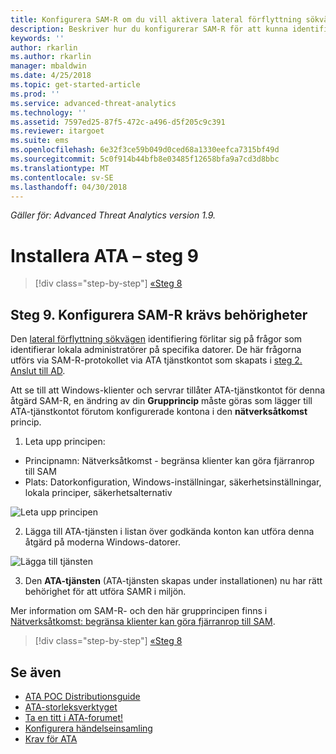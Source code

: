```yaml
---
title: Konfigurera SAM-R om du vill aktivera lateral förflyttning sökväg identifiering Advanced Threat Analytics | Microsoft Docs
description: Beskriver hur du konfigurerar SAM-R för att kunna identifiera lateral förflyttning-sökvägen i Advanced Threat Analytics (ATA)
keywords: ''
author: rkarlin
ms.author: rkarlin
manager: mbaldwin
ms.date: 4/25/2018
ms.topic: get-started-article
ms.prod: ''
ms.service: advanced-threat-analytics
ms.technology: ''
ms.assetid: 7597ed25-87f5-472c-a496-d5f205c9c391
ms.reviewer: itargoet
ms.suite: ems
ms.openlocfilehash: 6e32f3ce59b049d0ced68a1330eefca7315bf49d
ms.sourcegitcommit: 5c0f914b44bfb8e03485f12658bfa9a7cd3d8bbc
ms.translationtype: MT
ms.contentlocale: sv-SE
ms.lasthandoff: 04/30/2018
---
```

*Gäller för: Advanced Threat Analytics version 1.9.*

# <a name="install-ata---step-9"></a>Installera ATA – steg 9

>[!div class="step-by-step"]
[«Steg 8](install-ata-step7.md)

## <a name="step-9-configure-sam-r-required-permissions"></a>Steg 9. Konfigurera SAM-R krävs behörigheter

Den [lateral förflyttning sökvägen](use-case-lateral-movement-path.md) identifiering förlitar sig på frågor som identifierar lokala administratörer på specifika datorer. De här frågorna utförs via SAM-R-protokollet via ATA tjänstkontot som skapats i [steg 2. Anslut till AD](install-ata-step2.md).
 
Att se till att Windows-klienter och servrar tillåter ATA-tjänstkontot för denna åtgärd SAM-R, en ändring av din **Grupprincip** måste göras som lägger till ATA-tjänstkontot förutom konfigurerade kontona i den **nätverksåtkomst** princip.

1. Leta upp principen:

 - Principnamn: Nätverksåtkomst - begränsa klienter kan göra fjärranrop till SAM
 - Plats: Datorkonfiguration, Windows-inställningar, säkerhetsinställningar, lokala principer, säkerhetsalternativ
  
  ![Leta upp principen](./media/samr-policy-location.png)

2. Lägga till ATA-tjänsten i listan över godkända konton kan utföra denna åtgärd på moderna Windows-datorer.
 
  ![Lägga till tjänsten](./media/samr-add-service.png)

3. Den **ATA-tjänsten** (ATA-tjänsten skapas under installationen) nu har rätt behörighet för att utföra SAMR i miljön.

Mer information om SAM-R- och den här grupprincipen finns i [Nätverksåtkomst: begränsa klienter kan göra fjärranrop till SAM](https://docs.microsoft.com/windows/security/threat-protection/security-policy-settings/network-access-restrict-clients-allowed-to-make-remote-sam-calls).


>[!div class="step-by-step"]
[«Steg 8](install-ata-step7.md)

## <a name="see-also"></a>Se även
- [ATA POC Distributionsguide](http://aka.ms/atapoc)
- [ATA-storleksverktyget](http://aka.ms/atasizingtool)
- [Ta en titt i ATA-forumet!](https://social.technet.microsoft.com/Forums/security/home?forum=mata)
- [Konfigurera händelseinsamling](configure-event-collection.md)
- [Krav för ATA](ata-prerequisites.md)
